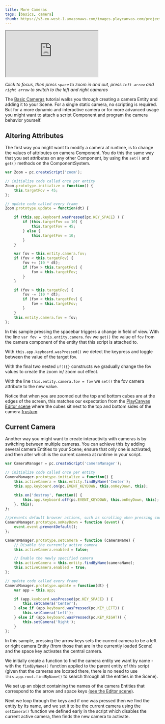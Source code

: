 ```yaml
---
title: More Cameras
tags: [basics, camera]
thumb: https://s3-eu-west-1.amazonaws.com/images.playcanvas.com/projects/12/405835/E7331A-image-75.jpg
---
```


<div className="iframe-container">
    <iframe src="https://playcanv.as/p/5yUf1fvg/" title="More Cameras"></iframe>
</div>

*Click to focus, then press `space` to zoom in and out, press `left arrow` and `right arrow` to switch to the left and right cameras*

The [Basic Cameras][1] tutorial walks you through creating a camera Entity and adding it to your Scene. For a single static camera, no scripting is required. But for a more dynamic and interactive camera or for more advanced usage you might want to attach a script Component and program the camera behavior yourself.

## Altering Attributes

The first way you might want to modify a camera at runtime, is to change the values of attributes on camera Component. You do this the same way that you set attributes on any other Component, by using the `set()` and `get()`
methods on the ComponentSystem.

```javascript
var Zoom = pc.createScript('zoom');

// initialize code called once per entity
Zoom.prototype.initialize = function() {
    this.targetFov = 45;
};

// update code called every frame
Zoom.prototype.update = function(dt) {

    if (this.app.keyboard.wasPressed(pc.KEY_SPACE) ) {
        if (this.targetFov == 10) {
            this.targetFov = 45;
        } else {
            this.targetFov = 10;
        }
    }

    var fov = this.entity.camera.fov;
    if (fov < this.targetFov) {
        fov += (10 * dt);
        if (fov > this.targetFov) {
            fov = this.targetFov;
        }
    }

    if (fov > this.targetFov) {
        fov -= (10 * dt);
        if (fov < this.targetFov) {
            fov = this.targetFov;
        }
    }
    this.entity.camera.fov = fov;
};

```

In this sample pressing the spacebar triggers a change in field of view. With the line `var fov = this.entity.camera.fov` we `get()` the value of `fov` from the camera component of the entity that this script is attached to.

With `this.app.keyboard.wasPressed()` we detect the keypress and toggle between the value of the target fov.

With the final two nested `if(){}` constructs we gradually change the fov values to create the zoom in/ zoom out effect.

With the line `this.entity.camera.fov = fov` we `set()` the fov camera attribute to the new value.

Notice that when you are zoomed out the top and bottom cubes are at the edges of the screen, this matches our expectation from the [PlayCanvas Editor scene][3] where the cubes sit next to the
top and bottom sides of the camera [frustum][2]

## Current Camera

Another way you might want to create interactivity with cameras is by switching between multiple cameras. You can achieve this by adding several camera Entities to your Scene; ensure that only one is activated; and then alter which is the current camera at runtime in your script.

```javascript
var CameraManager = pc.createScript('cameraManager');

// initialize code called once per entity
CameraManager.prototype.initialize = function() {
    this.activeCamera = this.entity.findByName('Center');
    this.app.keyboard.on(pc.EVENT_KEYDOWN, this.onKeyDown, this);

    this.on('destroy', function() {
        this.app.keyboard.off(pc.EVENT_KEYDOWN, this.onKeyDown, this);
    }, this);
};

//prevents default browser actions, such as scrolling when pressing cursor keys
CameraManager.prototype.onKeyDown = function (event) {
    event.event.preventDefault();
};

CameraManager.prototype.setCamera = function (cameraName) {
    // Disable the currently active camera
    this.activeCamera.enabled = false;

    // Enable the newly specified camera
    this.activeCamera = this.entity.findByName(cameraName);
    this.activeCamera.enabled = true;
};

// update code called every frame
CameraManager.prototype.update = function(dt) {
    var app = this.app;

    if (app.keyboard.wasPressed(pc.KEY_SPACE) ) {
        this.setCamera('Center');
    } else if (app.keyboard.wasPressed(pc.KEY_LEFT)) {
        this.setCamera('Left');
    } else if (app.keyboard.wasPressed(pc.KEY_RIGHT)) {
        this.setCamera('Right');
    }
};
```

In this sample, pressing the arrow keys sets the current camera to be a left or right camera Entity (from those that are in the currently loaded Scene) and the space key activates the central camera.

We initially  create a function to find the camera entity we want by name - with the `findByName()` function applied to the parent entity of this script (given that the cameras are located there, there is no need to use `this.app.root.findByName()` to search through all the entities in the Scene).

We set up an object containing the names of the camera Entities that correspond to the arrow and space keys [(see the Editor scene)][3].

Next we loop through the keys and if one was pressed then we find the entity by its name, and we set it to be the current camera using the `setCamera()` function we defined early in the script which disables the current active camera, then finds the new camera to activate.

[1]: /tutorials/basic-cameras/
[2]: https://en.wikipedia.org/wiki/Frustum
[3]: https://playcanvas.com/editor/scene/440116
